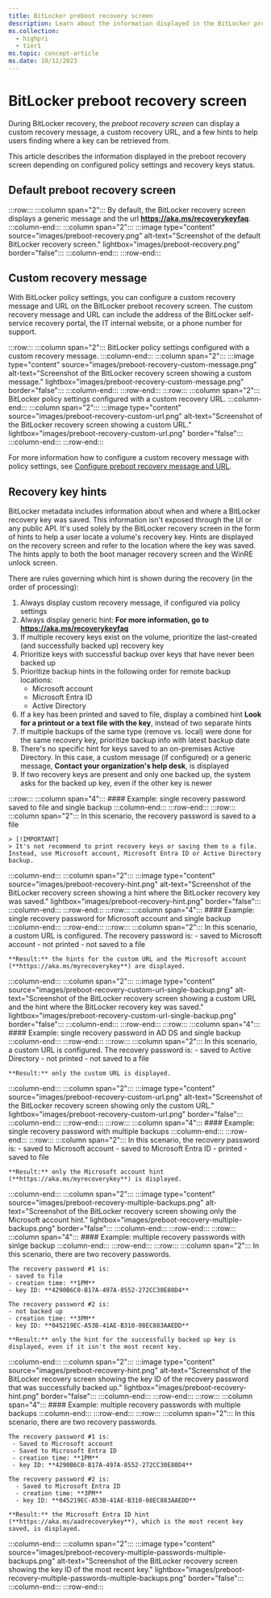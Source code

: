```yaml
---
title: BitLocker preboot recovery screen
description: Learn about the information displayed in the BitLocker preboot recovery screen, depending on configured policy settings and recovery keys status.
ms.collection: 
  - highpri
  - tier1
ms.topic: concept-article
ms.date: 10/11/2023
---
```


# BitLocker preboot recovery screen

During BitLocker recovery, the *preboot recovery screen* can display a custom recovery message, a custom recovery URL, and a few hints to help users finding where a key can be retrieved from.

This article describes the information displayed in the preboot recovery screen depending on configured policy settings and recovery keys status.

## Default preboot recovery screen

:::row:::
  :::column span="2":::
    By default, the BitLocker recovery screen displays a generic message and the url **https://aka.ms/recoverykeyfaq**.
  :::column-end:::
  :::column span="2":::
  :::image type="content" source="images/preboot-recovery.png" alt-text="Screenshot of the default BitLocker recovery screen." lightbox="images/preboot-recovery.png" border="false":::
  :::column-end:::
:::row-end:::

## Custom recovery message

With BitLocker policy settings, you can configure a custom recovery message and URL on the BitLocker preboot recovery screen. The custom recovery message and URL can include the address of the BitLocker self-service recovery portal, the IT internal website, or a phone number for support.

:::row:::
  :::column span="2":::
    BitLocker policy settings configured with a custom recovery message.
  :::column-end:::
  :::column span="2":::
  :::image type="content" source="images/preboot-recovery-custom-message.png" alt-text="Screenshot of the BitLocker recovery screen showing a custom message." lightbox="images/preboot-recovery-custom-message.png" border="false":::
  :::column-end:::
:::row-end:::
:::row:::
  :::column span="2":::
    BitLocker policy settings configured with a custom recovery URL.
  :::column-end:::
  :::column span="2":::
  :::image type="content" source="images/preboot-recovery-custom-url.png" alt-text="Screenshot of the BitLocker recovery screen showing a custom URL." lightbox="images/preboot-recovery-custom-url.png" border="false":::
  :::column-end:::
:::row-end:::

For more information how to configure a custom recovery message with policy settings, see [Configure preboot recovery message and URL](configure.md?tabs=os#configure-preboot-recovery-message-and-url).

## Recovery key hints

BitLocker metadata includes information about when and where a BitLocker recovery key was saved. This information isn't exposed through the UI or any public API. It's used solely by the BitLocker recovery screen in the form of hints to help a user locate a volume's recovery key. Hints are displayed on the recovery screen and refer to the location where the key was saved. The hints apply to both the boot manager recovery screen and the WinRE unlock screen.

There are rules governing which hint is shown during the recovery (in the order of processing):

1. Always display custom recovery message, if configured via policy settings
1. Always display generic hint: **For more information, go to https://aka.ms/recoverykeyfaq**
1. If multiple recovery keys exist on the volume, prioritize the last-created (and successfully backed up) recovery key
1. Prioritize keys with successful backup over keys that have never been backed up
1. Prioritize backup hints in the following order for remote backup locations:
    - Microsoft account
    - Microsoft Entra ID
    - Active Directory
1. If a key has been printed and saved to file, display a combined hint **Look for a printout or a text file with the key**, instead of two separate hints
1. If multiple backups of the same type (remove vs. local) were done for the same recovery key, prioritize backup info with latest backup date
1. There's no specific hint for keys saved to an on-premises Active Directory. In this case, a custom message (if configured) or a generic message, **Contact your organization's help desk**, is displayed
1. If two recovery keys are present and only one backed up, the system asks for the backed up key, even if the other key is newer

:::row:::
  :::column span="4":::
    #### Example: single recovery password saved to file and single backup
    :::column-end:::
:::row-end:::
:::row:::
  :::column span="2":::
    In this scenario, the recovery password is saved to a file
    
    > [!IMPORTANT]
    > It's not recommend to print recovery keys or saving them to a file. Instead, use Microsoft account, Microsoft Entra ID or Active Directory backup.
  
:::column-end:::
  :::column span="2":::
  :::image type="content" source="images/preboot-recovery-hint.png" alt-text="Screenshot of the BitLocker recovery screen showing a hint where the BitLocker recovery key was saved." lightbox="images/preboot-recovery-hint.png" border="false":::
  :::column-end:::
:::row-end:::
:::row:::
  :::column span="4":::
    #### Example: single recovery password for Microsoft account and single backup
    :::column-end:::
:::row-end:::
:::row:::
  :::column span="2":::
    In this scenario, a custom URL is configured. The recovery password is:
      - saved to Microsoft account
      - not printed
      - not saved to a file
    
    **Result:** the hints for the custom URL and the Microsoft account (**https://aka.ms/myrecoverykey**) are displayed.
  :::column-end:::
  :::column span="2":::
  :::image type="content" source="images/preboot-recovery-custom-url-single-backup.png" alt-text="Screenshot of the BitLocker recovery screen showing a custom URL and the hint where the BitLocker recovery key was saved." lightbox="images/preboot-recovery-custom-url-single-backup.png" border="false":::
  :::column-end:::
:::row-end:::
:::row:::
  :::column span="4":::
    #### Example: single recovery password in AD DS and single backup
    :::column-end:::
:::row-end:::
:::row:::
  :::column span="2":::
    In this scenario, a custom URL is configured. The recovery password is:
    - saved to Active Directory
    - not printed
    - not saved to a file
    
    **Result:** only the custom URL is displayed.
  :::column-end:::
  :::column span="2":::
  :::image type="content" source="images/preboot-recovery-custom-url.png" alt-text="Screenshot of the BitLocker recovery screen showing only the custom URL." lightbox="images/preboot-recovery-custom-url.png" border="false":::
  :::column-end:::
:::row-end:::
:::row:::
  :::column span="4":::
    #### Example: single recovery password with multiple backups
    :::column-end:::
:::row-end:::
:::row:::
  :::column span="2":::
    In this scenario, the recovery password is:
    - saved to Microsoft account
    - saved to Microsoft Entra ID
    - printed
    - saved to file
    
    **Result:** only the Microsoft account hint (**https://aka.ms/myrecoverykey**) is displayed.
  :::column-end:::
  :::column span="2":::
  :::image type="content" source="images/preboot-recovery-multiple-backups.png" alt-text="Screenshot of the BitLocker recovery screen showing only the Microsoft account hint." lightbox="images/preboot-recovery-multiple-backups.png" border="false":::
  :::column-end:::
:::row-end:::
:::row:::
  :::column span="4":::
    #### Example: multiple recovery passwords with sinlge backup
    :::column-end:::
:::row-end:::
:::row:::
  :::column span="2":::
    In this scenario, there are two recovery passwords.

    The recovery password #1 is:
    - saved to file
    - creation time: **1PM**
    - key ID: **4290B6C0-B17A-497A-8552-272CC30E80D4**
    
    The recovery password #2 is:
    - not backed up
    - creation time: **3PM**
    - key ID: **045219EC-A53B-41AE-B310-08EC883AAEDD**
    
    **Result:** only the hint for the successfully backed up key is displayed, even if it isn't the most recent key.
  :::column-end:::
  :::column span="2":::
  :::image type="content" source="images/preboot-recovery-hint.png" alt-text="Screenshot of the BitLocker recovery screen showing the key ID of the recovery password that was successfully backed up." lightbox="images/preboot-recovery-hint.png" border="false":::
  :::column-end:::
:::row-end:::
:::row:::
  :::column span="4":::
    #### Example: multiple recovery passwords with multiple backups
    :::column-end:::
:::row-end:::
:::row:::
  :::column span="2":::
    In this scenario, there are two recovery passwords.

    The recovery password #1 is:
     - Saved to Microsoft account
     - Saved to Microsoft Entra ID
     - creation time: **1PM**
     - key ID: **4290B6C0-B17A-497A-8552-272CC30E80D4**
    
    The recovery password #2 is:
      - Saved to Microsoft Entra ID
      - creation time: **3PM**
      - key ID: **045219EC-A53B-41AE-B310-08EC883AAEDD**
    
    **Result:** the Microsoft Entra ID hint (**https://aka.ms/aadrecoverykey**), which is the most recent key saved, is displayed.
  :::column-end:::
  :::column span="2":::
  :::image type="content" source="images/preboot-recovery-multiple-passwords-multiple-backups.png" alt-text="Screenshot of the BitLocker recovery screen showing the key ID of the most recent key." lightbox="images/preboot-recovery-multiple-passwords-multiple-backups.png" border="false":::
  :::column-end:::
:::row-end:::
